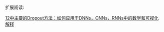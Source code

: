 扩展阅读:

[12中主要的Dropout方法：如何应用于DNNs，CNNs，RNNs中的数学和可视化解释](https://mp.weixin.qq.com/s/Ug_kDvYSsceMUHSci60phg)
